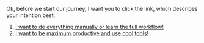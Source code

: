 Ok, before we start our journey, I want you to click the link, which describes your intention best:

1. [I want to do everything manually or learn the full workflow!](./manual-start.md)
1. [I want to be maximum productive and use cool tools!](./automate-routine.md)
